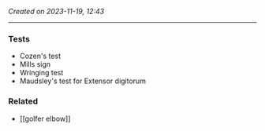 *Created on 2023-11-19, 12:43* 

---

### Tests
- Cozen's test 
- Mills sign 
- Wringing test
- Maudsley's test for Extensor digitorum 

### Related
- [[golfer elbow]] 
